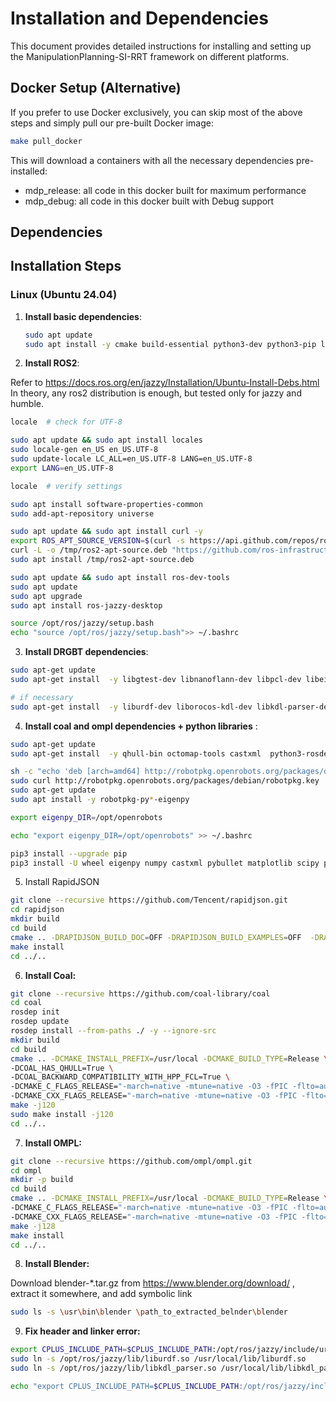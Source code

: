 # Installation and Dependencies

This document provides detailed instructions for installing and setting up the ManipulationPlanning-SI-RRT framework on different platforms.

## Docker Setup (Alternative)

If you prefer to use Docker exclusively, you can skip most of the above steps and simply pull our pre-built Docker image:

```bash
make pull_docker
```

This will download a containers with all the necessary dependencies pre-installed:

- mdp_release: all code in this docker built for maximum performance
- mdp_debug: all code in this docker built with Debug support


## Dependencies

## Installation Steps

### Linux (Ubuntu 24.04)

1. **Install basic dependencies**:
   ```bash
   sudo apt update
   sudo apt install -y cmake build-essential python3-dev python3-pip libboost-all-dev swig htop nano curl lsb-release git
   ```

2. **Install ROS2**:

Refer to https://docs.ros.org/en/jazzy/Installation/Ubuntu-Install-Debs.html
In theory, any ros2 distribution is enough, but tested only for jazzy and humble.

```bash
locale  # check for UTF-8

sudo apt update && sudo apt install locales
sudo locale-gen en_US en_US.UTF-8
sudo update-locale LC_ALL=en_US.UTF-8 LANG=en_US.UTF-8
export LANG=en_US.UTF-8

locale  # verify settings
```

```bash
sudo apt install software-properties-common
sudo add-apt-repository universe
```

```bash
sudo apt update && sudo apt install curl -y
export ROS_APT_SOURCE_VERSION=$(curl -s https://api.github.com/repos/ros-infrastructure/ros-apt-source/releases/latest | grep -F "tag_name" | awk -F\" '{print $4}')
curl -L -o /tmp/ros2-apt-source.deb "https://github.com/ros-infrastructure/ros-apt-source/releases/download/${ROS_APT_SOURCE_VERSION}/ros2-apt-source_${ROS_APT_SOURCE_VERSION}.$(. /etc/os-release && echo $VERSION_CODENAME)_all.deb" # If using Ubuntu derivates use $UBUNTU_CODENAME
sudo apt install /tmp/ros2-apt-source.deb
```

```bash
sudo apt update && sudo apt install ros-dev-tools
sudo apt update
sudo apt upgrade
sudo apt install ros-jazzy-desktop
```


```bash
source /opt/ros/jazzy/setup.bash
echo "source /opt/ros/jazzy/setup.bash">> ~/.bashrc
```

3. **Install DRGBT dependencies**:

```bash
sudo apt-get update 
sudo apt-get install  -y libgtest-dev libnanoflann-dev libpcl-dev libeigen3-dev libgflags-dev libgoogle-glog-dev  libyaml-cpp-dev  libfcl-dev

# if necessary
sudo apt-get install  -y liburdf-dev liborocos-kdl-dev libkdl-parser-dev 
```

4. **Install coal and ompl dependencies + python libraries** :

```bash
sudo apt-get update
sudo apt-get install  -y qhull-bin octomap-tools castxml  python3-rosdep
```

```bash
sh -c "echo 'deb [arch=amd64] http://robotpkg.openrobots.org/packages/debian/pub $(lsb_release -cs) robotpkg' >> /etc/apt/sources.list.d/robotpkg.list" 
sudo curl http://robotpkg.openrobots.org/packages/debian/robotpkg.key | sudo apt-key add - 
sudo apt-get update 
sudo apt install -y robotpkg-py*-eigenpy 

export eigenpy_DIR=/opt/openrobots

echo "export eigenpy_DIR=/opt/openrobots" >> ~/.bashrc
```

```bash 
pip3 install --upgrade pip
pip3 install -U wheel eigenpy numpy castxml pybullet matplotlib scipy pygccxml pyplusplus
```

5. Install RapidJSON

```bash
git clone --recursive https://github.com/Tencent/rapidjson.git
cd rapidjson
mkdir build
cd build
cmake .. -DRAPIDJSON_BUILD_DOC=OFF -DRAPIDJSON_BUILD_EXAMPLES=OFF  -DRAPIDJSON_BUILD_TESTS=OFF
make install
cd ../.. 
```

6. **Install Coal:**

```bash
git clone --recursive https://github.com/coal-library/coal 
cd coal 
rosdep init
rosdep update
rosdep install --from-paths ./ -y --ignore-src
mkdir build  
cd build 
cmake .. -DCMAKE_INSTALL_PREFIX=/usr/local -DCMAKE_BUILD_TYPE=Release \
-DCOAL_HAS_QHULL=True \
-DCOAL_BACKWARD_COMPATIBILITY_WITH_HPP_FCL=True \ 
-DCMAKE_C_FLAGS_RELEASE="-march=native -mtune=native -O3 -fPIC -flto=auto -fomit-frame-pointer -fdata-sections -ffunction-sections -Wl,--gc-sections" \
-DCMAKE_CXX_FLAGS_RELEASE="-march=native -mtune=native -O3 -fPIC -flto=auto -fomit-frame-pointer -fdata-sections -ffunction-sections -Wl,--gc-sections" 
make -j120
sudo make install -j120
cd ../.. 
```

7. **Install OMPL:**

```bash
git clone --recursive https://github.com/ompl/ompl.git 
cd ompl 
mkdir -p build 
cd build 
cmake .. -DCMAKE_INSTALL_PREFIX=/usr/local -DCMAKE_BUILD_TYPE=Release \
-DCMAKE_C_FLAGS_RELEASE="-march=native -mtune=native -O3 -fPIC -flto=auto -fomit-frame-pointer -fdata-sections -ffunction-sections -Wl,--gc-sections" \
-DCMAKE_CXX_FLAGS_RELEASE="-march=native -mtune=native -O3 -fPIC -flto=auto -fomit-frame-pointer -fdata-sections -ffunction-sections -Wl,--gc-sections "  
make -j128
make install 
cd ../.. 
```

8. **Install Blender:**

Download blender-*.tar.gz from https://www.blender.org/download/ , extract it somewhere, and add symbolic link

```bash
sudo ls -s \usr\bin\blender \path_to_extracted_belnder\blender
```

9. **Fix header and linker error:**

```bash
export CPLUS_INCLUDE_PATH=$CPLUS_INCLUDE_PATH:/opt/ros/jazzy/include/urdf:/opt/ros/jazzy/include/urdfdom_headers/:/opt/ros/jazzy/include/kdl_parser
sudo ln -s /opt/ros/jazzy/lib/liburdf.so /usr/local/lib/liburdf.so
sudo ln -s /opt/ros/jazzy/lib/libkdl_parser.so /usr/local/lib/libkdl_parser.so

echo "export CPLUS_INCLUDE_PATH=$CPLUS_INCLUDE_PATH:/opt/ros/jazzy/include/urdf:/opt/ros/jazzy/include/urdfdom_headers/:/opt/ros/jazzy/include/kdl_parser" >> ~/.bashrc
```